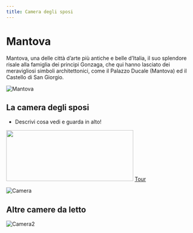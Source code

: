 ```yaml
---
title: Camera degli sposi
---
```


# Mantova

Mantova, una delle città d’arte più antiche e belle d’Italia, il suo splendore risale alla famiglia dei principi Gonzaga, che qui hanno lasciato dei meravigliosi simboli architettonici, come il Palazzo Ducale (Mantova) ed il Castello di San Giorgio. 

![Mantova](https://guideturistichemantova.it/wp-content/uploads/2011/02/il-centro-storico-1.jpg)

## La camera degli sposi

- Descrivi cosa vedi e guarda in alto! 

<img src="{{site.baseurl}}/img/tour.png" 
width="340" height="136">
[Tour](http://www.ghelfi360.com/up/Mantegna/)


![Camera](https://guideturistichemantova.it/wp-content/uploads/2011/02/Camera_degli_Sposi_Andrea_Mantegna_Oculo.jpg)


## Altre camere da letto 

![Camera2](https://upload.wikimedia.org/wikipedia/commons/e/ed/Memmo_Di_Filippuccio_-_Erotic_scenes_-_WGA15023.jpg)

